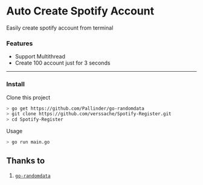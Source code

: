 # Auto Create Spotify Account
Easily create spotify account from terminal

### Features
- Support Multithread
- Create 100 account just for 3 seconds

----
### Install
Clone this project
```bash
> go get https://github.com/Pallinder/go-randomdata
> git clone https://github.com/verssache/Spotify-Register.git
> cd Spotify-Register
```

Usage
```bash
> go run main.go
```

## Thanks to
1. [`go-randomdata`](https://github.com/Pallinder/go-randomdata)
